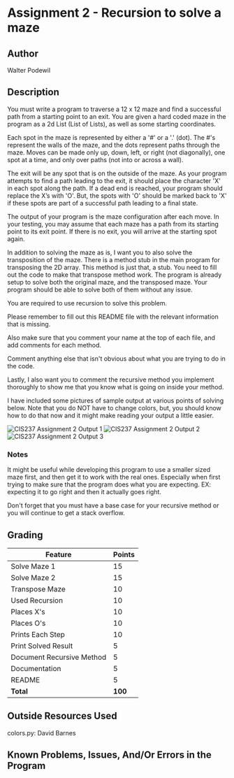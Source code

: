 # Assignment 2 - Recursion to solve a maze

## Author
Walter Podewil


## Description

You must write a program to traverse a 12 x 12 maze and find a successful path from a starting point to an exit. You are given a hard coded maze in the program as a 2d List (List of Lists), as well as some starting coordinates.

Each spot in the maze is represented by either a '#' or a '.' (dot). The #'s represent the walls of the maze, and the dots represent paths through the maze. Moves can be made only up, down, left, or right (not diagonally), one spot at a time, and only over paths (not into or across a wall).

The exit will be any spot that is on the outside of the maze. As your program attempts to find a path leading to the exit, it should place the character 'X' in each spot along the path. If a dead end is reached, your program should replace the X’s with 'O'. But, the spots with 'O' should be marked back to 'X' if these spots are part of a successful path leading to a final state.

The output of your program is the maze configuration after each move. In your testing, you may assume that each maze has a path from its starting point to its exit point. If there is no exit, you will arrive at the starting spot again.

In addition to solving the maze as is, I want you to also solve the transposition of the maze. There is a method stub in the main program for transposing the 2D array. This method is just that, a stub. You need to fill out the code to make that transpose method work. The program is already setup to solve both the original maze, and the transposed maze. Your program should be able to solve both of them without any issue.

You are required to use recursion to solve this problem.

Please remember to fill out this README file with the relevant information that is missing.

Also make sure that you comment your name at the top of each file, and add comments for each method.

Comment anything else that isn't obvious about what you are trying to do in the code.

Lastly, I also want you to comment the recursive method you implement thoroughly to show me that you know what is going on inside your method.

I have included some pictures of sample output at various points of solving below. Note that you do NOT have to change colors, but, you should know how to do that now and it might make reading your output a little easier.

![CIS237 Assignment 2 Output 1](https://barnesbrothers.net/cis237/assignmentImages/cis237_assignment_2_st_output_1.png)
![CIS237 Assignment 2 Output 2](https://barnesbrothers.net/cis237/assignmentImages/cis237_assignment_2_st_output_2.png)
![CIS237 Assignment 2 Output 3](https://barnesbrothers.net/cis237/assignmentImages/cis237_assignment_2_st_output_3.png)

### Notes

It might be useful while developing this program to use a smaller sized maze first, and then get it to work with the real ones. Especially when first trying to make sure that the program does what you are expecting. EX: expecting it to go right and then it actually goes right.

Don't forget that you must have a base case for your recursive method or you will continue to get a stack overflow.

## Grading
| Feature                   | Points |
|---------------------------|--------|
| Solve Maze 1              | 15     |
| Solve Maze 2              | 15     |
| Transpose Maze            | 10     |
| Used Recursion            | 10     |
| Places X's                | 10     |
| Places O's                | 10     |
| Prints Each Step          | 10     |
| Print Solved Result       | 5      |
| Document Recursive Method | 5      |
| Documentation             | 5      |
| README                    | 5      |
| **Total**                 | **100**|

## Outside Resources Used
colors.py: David Barnes


## Known Problems, Issues, And/Or Errors in the Program



